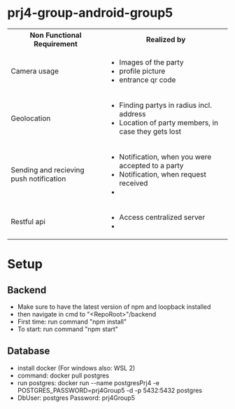 # prj4-group-android-group5
<table>
<tr><th>
    Non Functional Requirement
</th>
<th>
    Realized by
</th>
</tr>
<tr>
    <td>Camera usage</td>
    <td><ul><li>Images of the party</li> <li>profile picture</li> <li>entrance qr code</ul></td>
</tr>
<tr>
    <td>Geolocation</td>
    <td><ul>
        <li>Finding partys in radius incl. address</li>
        <li>Location of party members, in case they gets lost</li>
    </ul></td>
</tr>
<tr>
    <td>Sending and recieving push notification</td>
    <td><ul>
        <li>Notification, when you were accepted to a party</li>
        <li>Notification, when request received</li>
        <li></li>
    </ul></td>
</tr>
<tr>
    <td>Restful api</td>
    <td><ul>
        <li>Access centralized server</li>
        <li></li>
    </ul></td>
</tr>
</table>


# Setup

## Backend

- Make sure to have the latest version of npm and loopback installed
- then navigate in cmd to "\<RepoRoot\>"/backend
- First time: run command "npm install"
- To start: run command "npm start"

## Database

- install docker (For windows also: WSL 2)
- command: docker pull postgres
- run postgres: docker run --name postgresPrj4 -e POSTGRES_PASSWORD=prj4Group5 -d -p 5432:5432 postgres
- DbUser: postgres Password: prj4Group5

